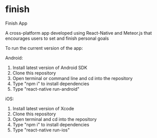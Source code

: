 # finish
Finish App

A cross-platform app developed using React-Native and Meteor.js that encourages users to set and finish personal goals

To run the current version of the app:

Android:
  1. Install latest version of Android SDK 
  2. Clone this repository
  3. Open terminal or command line and cd into the repository
  4. Type "npm i" to install dependencies
  5. Type "react-native run-android"
  
iOS:
  1. Install latest version of Xcode
  2. Clone this repository
  3. Open terminal and cd into the repository
  4. Type "npm i" to install dependencies
  5. Type "react-native run-ios"
